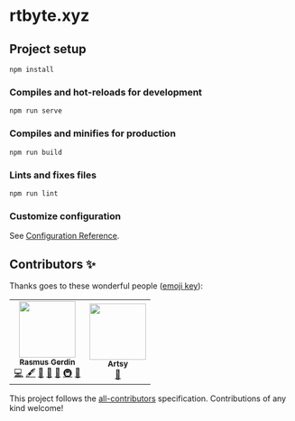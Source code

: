 # rtbyte.xyz

## Project setup
```
npm install
```

### Compiles and hot-reloads for development
```
npm run serve
```

### Compiles and minifies for production
```
npm run build
```

### Lints and fixes files
```
npm run lint
```

### Customize configuration
See [Configuration Reference](https://cli.vuejs.org/config/).

## Contributors ✨

Thanks goes to these wonderful people ([emoji key](https://allcontributors.org/docs/en/emoji-key)):

<!-- ALL-CONTRIBUTORS-LIST:START - Do not remove or modify this section -->
<!-- prettier-ignore-start -->
<!-- markdownlint-disable -->
<table>
  <tr>
    <td align="center"><a href="http://rasmusgerdin.com/"><img src="https://avatars0.githubusercontent.com/u/11445945?v=4" width="100px;" alt=""/><br /><sub><b>Rasmus Gerdin</b></sub></a><br /><a href="https://github.com/RTByte/rtbyte.xyz/commits?author=rasmusgerdin" title="Code">💻</a> <a href="#content-rasmusgerdin" title="Content">🖋</a> <a href="https://github.com/RTByte/rtbyte.xyz/commits?author=rasmusgerdin" title="Documentation">📖</a> <a href="#design-rasmusgerdin" title="Design">🎨</a> <a href="#ideas-rasmusgerdin" title="Ideas, Planning, & Feedback">🤔</a> <a href="#infra-rasmusgerdin" title="Infrastructure (Hosting, Build-Tools, etc)">🚇</a> <a href="#projectManagement-rasmusgerdin" title="Project Management">📆</a></td>
    <td align="center"><a href="https://github.com/ArtsyDiego"><img src="https://avatars2.githubusercontent.com/u/70177258?v=4" width="100px;" alt=""/><br /><sub><b>Artsy</b></sub></a><br /><a href="#design-ArtsyDiego" title="Design">🎨</a></td>
  </tr>
</table>

<!-- markdownlint-enable -->
<!-- prettier-ignore-end -->
<!-- ALL-CONTRIBUTORS-LIST:END -->

This project follows the [all-contributors](https://github.com/all-contributors/all-contributors) specification. Contributions of any kind welcome!